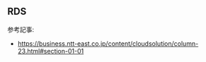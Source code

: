 ## RDS

参考記事: 
- https://business.ntt-east.co.jp/content/cloudsolution/column-23.html#section-01-01
